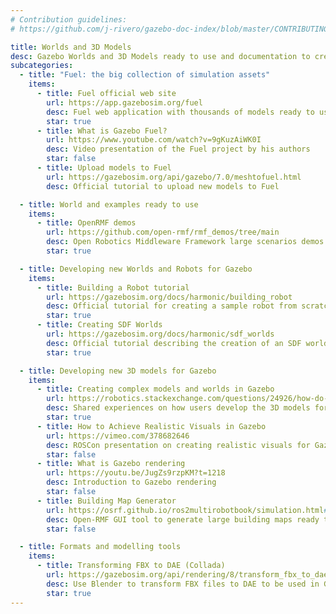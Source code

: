 ```yaml
---
# Contribution guidelines:
# https://github.com/j-rivero/gazebo-doc-index/blob/master/CONTRIBUTING.md

title: Worlds and 3D Models
desc: Gazebo Worlds and 3D Models ready to use and documentation to create new ones
subcategories:
  - title: "Fuel: the big collection of simulation assets"
    items:
      - title: Fuel official web site
        url: https://app.gazebosim.org/fuel
        desc: Fuel web application with thousands of models ready to use (drag and drop into Gazebo)
        star: true
      - title: What is Gazebo Fuel?
        url: https://www.youtube.com/watch?v=9gKuzAiWK0I
        desc: Video presentation of the Fuel project by his authors
        star: false
      - title: Upload models to Fuel
        url: https://gazebosim.org/api/gazebo/7.0/meshtofuel.html
        desc: Official tutorial to upload new models to Fuel

  - title: World and examples ready to use
    items:
      - title: OpenRMF demos
        url: https://github.com/open-rmf/rmf_demos/tree/main
        desc: Open Robotics Middleware Framework large scenarios demos for Gazebo and ROS
        star: true

  - title: Developing new Worlds and Robots for Gazebo
    items:
      - title: Building a Robot tutorial
        url: https://gazebosim.org/docs/harmonic/building_robot
        desc: Official tutorial for creating a sample robot from scratch
        star: true
      - title: Creating SDF Worlds
        url: https://gazebosim.org/docs/harmonic/sdf_worlds
        desc: Official tutorial describing the creation of an SDF world
        star: true

  - title: Developing new 3D models for Gazebo
    items:
      - title: Creating complex models and worlds in Gazebo
        url: https://robotics.stackexchange.com/questions/24926/how-do-people-create-complex-models-worlds-in-the-gazebo/
        desc: Shared experiences on how users develop the 3D models for Gazebo
        star: true
      - title: How to Achieve Realistic Visuals in Gazebo
        url: https://vimeo.com/378682646
        desc: ROSCon presentation on creating realistic visuals for Gazebo
        star: false
      - title: What is Gazebo rendering
        url: https://youtu.be/JugZs9rzpKM?t=1218
        desc: Introduction to Gazebo rendering
        star: false
      - title: Building Map Generator
        url: https://osrf.github.io/ros2multirobotbook/simulation.html#building-map-generator
        desc: Open-RMF GUI tool to generate large building maps ready to use in Gazebo
        star: false

  - title: Formats and modelling tools
    items:
      - title: Transforming FBX to DAE (Collada)
        url: https://gazebosim.org/api/rendering/8/transform_fbx_to_dae.html
        desc: Use Blender to transform FBX files to DAE to be used in Gazebo
        star: true
---
```

